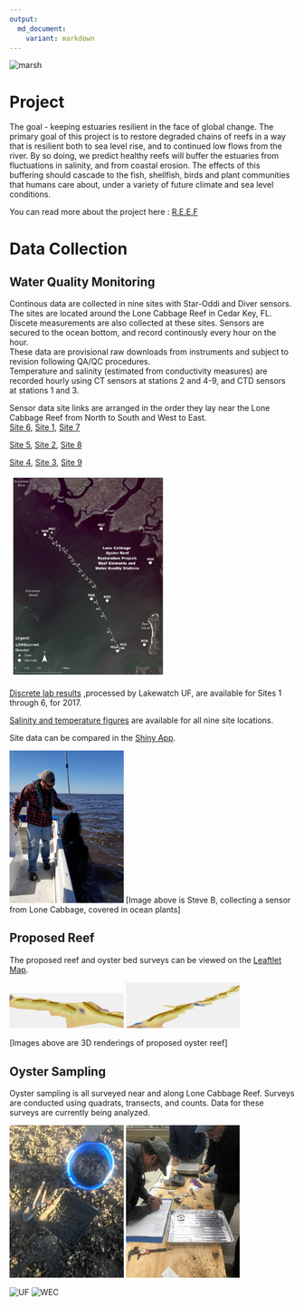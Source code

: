 ```yaml
---
output: 
  md_document:
    variant: markdown
---
```

![marsh](http://www.wec.ufl.edu/oysterproject/i/header_oysters.jpg)

# Project

The goal - keeping estuaries resilient in the face of global change. The primary goal of this project is to restore degraded chains of reefs in a way that is resilient both to sea level rise, and to continued low flows from the river. By so doing, we predict healthy reefs will buffer the estuaries from fluctuations in salinity, and from coastal erosion. The effects of this buffering should cascade to the fish, shellfish, birds and plant communities that humans care about, under a variety of future climate and 
sea level conditions.

You can read more about the project here : 
[R.E.E.F](http://www.wec.ufl.edu/oysterproject/restoration.php)

# Data Collection

## Water Quality Monitoring

Continous data are collected in nine sites with Star-Oddi and Diver sensors. The sites are located around the Lone Cabbage Reef in Cedar Key, FL. Discete measurements are also collected at these sites. Sensors are secured to the ocean bottom, and record continously every hour on the hour.     
These data are provisional raw downloads from instruments and subject to revision following QA/QC procedures.  
Temperature and salinity (estimated from conductivity measures) are recorded hourly using CT sensors at stations 2 and 4-9, and CTD sensors at stations 1 and 3.  

Sensor data site links are arranged in the order they lay near the Lone Cabbage Reef from North to South and West to East.  
[Site 6](http://rpubs.com/oysterproject/site6measurements),    [Site 1](http://rpubs.com/oysterproject/site1measurements),    [Site 7](http://rpubs.com/oysterproject/site7measurements)
  
[Site 5](http://rpubs.com/oysterproject/site5measurements), [Site 2](http://rpubs.com/oysterproject/site2measurements), [Site 8](http://rpubs.com/oysterproject/site8measurements) 
  
[Site 4](http://rpubs.com/oysterproject/site4measurements),  [Site 3](http://rpubs.com/oysterproject/site3measurements), [Site 9](http://rpubs.com/oysterproject/site9measurements)     

<img src="pic/lc_wq_map.jpg" width="55%" >

[Discrete lab results](http://rpubs.com/oysterproject/alllabresults) ,processed by Lakewatch UF, are available for Sites 1 through 6, for 2017.

[Salinity and temperature figures](http://rpubs.com/oysterproject/allsalplots) are available for all nine site locations.  

Site data can be compared in the [Shiny App](https://oysterprojectck.shinyapps.io/mels-shiny/).  

<img src="pic/20180417_sensor_algae.jpg" width="40%">  
[Image above is Steve B, collecting a sensor from Lone Cabbage, covered in ocean plants]  

## Proposed Reef

The proposed reef and oyster bed surveys can be viewed on the [Leaftlet Map](http://rpubs.com/oysterproject/map).

<img src="pic/lc_ pads_3d_2nd.JPG" width="40%" > <img src="pic/lc_pads_3d.JPG" width="40%" >  

[Images above are 3D renderings of proposed oyster reef]

## Oyster Sampling 

Oyster sampling is all surveyed near and along Lone Cabbage Reef. Surveys are conducted using quadrats, transects, and counts. Data for these surveys are currently being analyzed. 

<img src="pic/IMG_2381.jpg" width="40%"> <img src="pic/IMG_2462.jpg" width="40%">  




  
    
![UF](http://branding.ifas.ufl.edu/media/brandingifasufledu/IFASWeb20132-300x99.png) ![WEC](http://www.wec.ufl.edu/awards/leadershipaward/_style/images/logo_wec.jpg)



